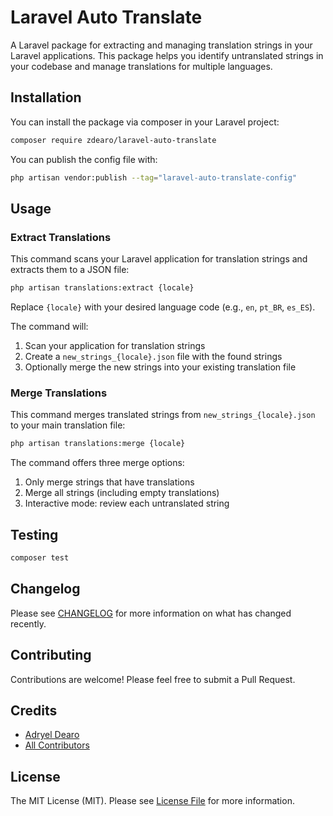 # Laravel Auto Translate

[//]: # ([![Latest Version on Packagist]&#40;https://img.shields.io/packagist/v/zdearo/laravel-auto-translate.svg?style=flat-square&#41;]&#40;https://packagist.org/packages/zdearo/laravel-auto-translate&#41;)

[//]: # ([![GitHub Tests Action Status]&#40;https://img.shields.io/github/actions/workflow/status/zdearo/laravel-auto-translate/run-tests.yml?branch=main&label=tests&style=flat-square&#41;]&#40;https://github.com/zdearo/laravel-auto-translate/actions?query=workflow%3Arun-tests+branch%3Amain&#41;)

[//]: # ([![GitHub Code Style Action Status]&#40;https://img.shields.io/github/actions/workflow/status/zdearo/laravel-auto-translate/fix-php-code-style-issues.yml?branch=main&label=code%20style&style=flat-square&#41;]&#40;https://github.com/zdearo/laravel-auto-translate/actions?query=workflow%3A"Fix+PHP+code+style+issues"+branch%3Amain&#41;)

[//]: # ([![Total Downloads]&#40;https://img.shields.io/packagist/dt/zdearo/laravel-auto-translate.svg?style=flat-square&#41;]&#40;https://packagist.org/packages/zdearo/laravel-auto-translate&#41;)

A Laravel package for extracting and managing translation strings in your Laravel applications. This package helps you identify untranslated strings in your codebase and manage translations for multiple languages.

## Installation

You can install the package via composer in your Laravel project:

```bash
composer require zdearo/laravel-auto-translate
```

You can publish the config file with:

```bash
php artisan vendor:publish --tag="laravel-auto-translate-config"
```

## Usage

### Extract Translations

This command scans your Laravel application for translation strings and extracts them to a JSON file:

```bash
php artisan translations:extract {locale}
```

Replace `{locale}` with your desired language code (e.g., `en`, `pt_BR`, `es_ES`).

The command will:
1. Scan your application for translation strings
2. Create a `new_strings_{locale}.json` file with the found strings
3. Optionally merge the new strings into your existing translation file

### Merge Translations

This command merges translated strings from `new_strings_{locale}.json` to your main translation file:

```bash
php artisan translations:merge {locale}
```

The command offers three merge options:
1. Only merge strings that have translations
2. Merge all strings (including empty translations)
3. Interactive mode: review each untranslated string

## Testing

```bash
composer test
```

## Changelog

Please see [CHANGELOG](CHANGELOG.md) for more information on what has changed recently.

## Contributing

Contributions are welcome! Please feel free to submit a Pull Request.

## Credits

- [Adryel Dearo](https://github.com/zdearo)
- [All Contributors](../../contributors)

## License

The MIT License (MIT). Please see [License File](LICENSE.md) for more information.
